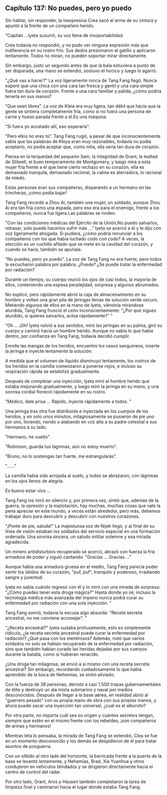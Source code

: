 
## Capítulo 137: No puedes, pero yo puedo

Sin hablar, sin responder, la inexpresiva Crea sacó el arma de su cintura y apuntó a la frente de un compañero herido.

"Capitán ...Iyeta susurró, su voz llena de insoportabilidad.

Crea todavía no respondió, y no pudo ver ninguna expresión más que indiferencia en su rostro frío. Sus dedos presionaron el gatillo y aplicaron lentamente. Todos no miran, no pueden soportar mirar directamente.

Sin embargo, justo un segundo antes de que la bala estuviera a punto de ser disparada, una mano se extendió, sostuvo el hocico y luego lo agarró.

"¿Qué vas a hacer?" La voz ligeramente ronca de Tang Fang llegó. Nunca esperó que una chica con una cara tan fresca y gentil y una cara simple fuera tan dura de corazón. Frente a una cara familiar y pálida, ¿cómo podría tenerla en sus manos?

"Que sean libres". La voz de Kleia era muy ligera, tan débil que hacía que la gente se sintiera completamente fría, como si no fuera una persona de carne y hueso parada frente a él.Es una máquina.

"Si fuera yo acostado allí, eso esperaría".

"Pero ellos no eres tú". Tang Fang rugió, a pesar de que inconscientemente sabía que las palabras de Kleya eran muy razonables, todavía no podía aceptarlo, no podía aceptar que, como niña, ella sería tan dura de corazón.

Piensa en la terquedad del pequeño Sam, la integridad de Grant, la lealtad de Stilwell, el buen temperamento de Montgomery, y luego mira a esta mujer fría frente a él que tiene cierto rechazo en su corazón, ella es demasiado tranquila, demasiado racional, la calma es aterradora, lo racional da miedo.

Estas personas eran sus compañeras, disparando a un hermano en las trincheras, ¡cómo podía bajar!

Tang Fang recordó a Zhou Ai, también una mujer, un soldado, aunque Zhou Ai era tan fría como una espada, pero eso era para el enemigo, frente a los compañeros, nunca fue ligera.Las palabras se rinden.

"Con las condiciones médicas del Ejército de la Unión,No puedo salvarlos, retrasar, solo puede hacerlos sufrir más ..." Iyeta se acercó a él y le dijo con voz ligeramente ahogada. Si pudiera, ¿cómo podría renunciar a los compañeros con los que había luchado codo con codo? A veces, la elección es un cuchillo afilado que se mete en la cavidad del corazón, y cuando se hace, también se apuñala.

"No puedes, pero yo puedo". La voz de Tang Fang no era fuerte, pero todos la escucharon palabra por palabra. ¿Puede? ¿Se puede tratar la enfermedad por radiación?

Durante un tiempo, su cuerpo reunió los ojos de casi todos, la mayoría de ellos, conteniendo una espesa perplejidad, sorpresa y algunos abrumados.

No explicó, pero rápidamente abrió la caja de almacenamiento en su hombro y volteó una gran pila de jeringas llenas de solución verde oscuro. Metiendo algunos de ellos en la mano de Iyeta, viéndola mirándose aturdida, Tang Fang frunció el ceño inconscientemente: "¿Por qué sigues aturdido, si quieres salvarlos, actúa rápidamente?" "

"Oh ... ¡Oh! Iyeta volvió a sus sentidos, miró las jeringas en su palma, giró su cuerpo y caminó hacia un hombre herido. Aunque no sabía lo que había dentro, por confianza en Tang Fang, todavía decidió cumplir.

Enrolle las mangas de los heridos, encuentre los vasos sanguíneos, inserte la jeringa e inyecte lentamente la solución.

A medida que el volumen de líquido disminuyó lentamente, los rostros de los heridos en la camilla comenzaron a ponerse rojos, e incluso su respiración rápida se estabilizó gradualmente.

Después de completar una inyección, Iyeta miró al hombre herido que estaba mejorando gradualmente, y luego miró la jeringa en su mano, y una sonrisa cordial floreció rápidamente en su rostro.

"Médico, date prisa ... Rápido, inyecte rápidamente a todos. "

Una jeringa tras otra fue distribuida e inyectada en los cuerpos de los heridos, y en solo unos minutos, milagrosamente se pusieron de pie uno por uno, llorando, riendo o alabando en voz alta a su padre celestial a sus hermanos a su lado.

"Hermano, he vuelto".

"Robinson, guarda tus lágrimas, aún no estoy muerto".

"Bruno, no lo sostengas tan fuerte, me estrangularás".

"......"

La camilla había sido arrojada al suelo, y todos se abrazaron, con lágrimas en los ojos llenos de alegría.

Es bueno estar vivo ...

Tang Fang los miró en silencio y, por primera vez, sintió que, además de la guerra, la opresión y la explotación, hay muchas, muchas cosas que vale la pena apreciar en este mundo, a veces están alrededor, pero más, debemos trabajar duro para descubrir y descubrir con nuestros corazones.

"¡Ponte de pie, saluda!" La majestuosa voz de Nijek llegó, y al final de su línea de visión estaban los soldados del servicio especial en una formación ordenada. Una sonrisa sincera, un saludo militar solemne y esa mirada agradecida.

Un minero antidisturbios recuperado se acercó, abrazó con fuerza la fría armadura de poder y siguió cantando: "Gracias ... Gracias ..."

Aunque había una armadura gruesa en el medio, Tang Fang parecía poder sentir los latidos de su corazón, "puf, puf", tranquilo y poderoso, irradiando sangre y juventud.

Iyeta no sabía cuándo regresó con él y lo miró con una mirada de sorpresa: "¿Cómo puedes tener esta droga mágica?" Hasta donde yo sé, incluso la tecnología médica más avanzada del imperio nunca podrá curar su enfermedad por radiación con una sola inyección. "

Tang Fang sonrió, todavía la excusa algo absurda: "Receta secreta ancestral, no me conviene aconsejar". "

"¿Receta ancestral?" Iyeta sudaba profusamente, esto es simplemente ridículo, ¿la receta secreta ancestral puede curar la enfermedad por radiación? ¿Qué pasa con los mentirosos? Además, notó que varios soldados no solo se habían recuperado de la enfermedad por radiación, sino que también habían curado las heridas dejadas por sus cuerpos durante la batalla, como si hubieran renacido.

¿Una droga tan milagrosa, se envió a sí mismo con una receta secreta ancestral? Sin embargo, recordando cuidadosamente lo que había aprendido de la boca de Nehemías, se sintió aliviado.

Con la fuerza de 38 personas, derrotó a casi 1.500 tropas gubernamentales de élite y destruyó un ala mixta submarino y naval por medios desconocidos. Después de llegar a la base aérea, en realidad abrió al "guerrero pesado" con su propia mano de obra con sus propias manos, y ahora puede sacar una inyección tan universal, ¿cuál es el alboroto?

Por otra parte, no importa cuál sea su origen y cuántos secretos tengan, siempre que estén en el mismo frente con los rebeldes, ¡son compañeros de armas y hermanos!

Mientras Ieta lo pensaba, la mirada de Tang Fang se extendió, Clea se fue en un momento desconocido y los demás se despidieron de él para tratar asuntos de posguerra.

Con un silbido al otro lado del horizonte, la barricada frente a la puerta de la base se levantó lentamente, y Nehemías, Brad, Xia Yuanhua y otros condujeron en vehículos blindados y se dirigieron directamente hacia el centro de control del radar.

Por otro lado, Grant, Aros y Hausen también completaron la tarea de limpieza final y caminaron hacia el lugar donde estaba Tang Fang.